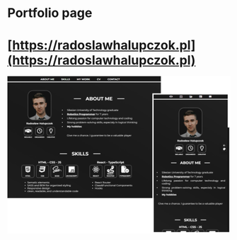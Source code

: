 # Portfolio page

# [https://radoslawhalupczok.pl](https://radoslawhalupczok.pl)

![Screenshot](https://github.com/rhalupczok/Portfolio/blob/master/src/images/myWork/popup-portfolio-1.png)
